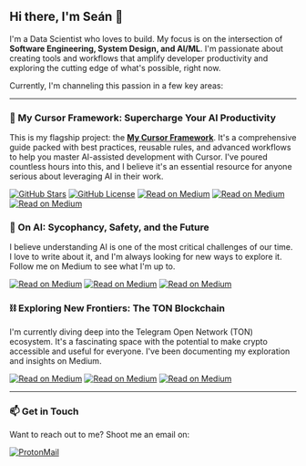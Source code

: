 ## Hi there, I'm Seán 👋

I'm a Data Scientist who loves to build. My focus is on the intersection of **Software Engineering, System Design, and AI/ML**. I'm passionate about creating tools and workflows that amplify developer productivity and exploring the cutting edge of what's possible, right now.

Currently, I'm channeling this passion in a few key areas:

---

### 🚀 My Cursor Framework: Supercharge Your AI Productivity
This is my flagship project: the **[My Cursor Framework](https://github.com/biokraft/my-cursor-framework)**. It's a comprehensive guide packed with best practices, reusable rules, and advanced workflows to help you master AI-assisted development with Cursor. I've poured countless hours into this, and I believe it's an essential resource for anyone serious about leveraging AI in their work.

[![GitHub Stars](https://img.shields.io/github/stars/biokraft/my-cursor-framework?style=for-the-badge&logo=github)](https://github.com/biokraft/my-cursor-framework/stargazers)
[![GitHub License](https://img.shields.io/github/license/biokraft/my-cursor-framework?style=for-the-badge)](https://github.com/biokraft/my-cursor-framework/blob/main/LICENSE)
[![Read on Medium](https://img.shields.io/badge/1.%20A%20Practical%20Guide%20to%20Mastering%20Cursor%20AI-black?style=for-the-badge&logo=medium)](https://medium.com/@biokraft/supercharge-your-productivity-a-practical-guide-to-mastering-cursor-ai-167e0b1a087a)
[![Read on Medium](https://img.shields.io/badge/2.%20From%20Vision%20to%20Vibe%3A%20A%20Manifesto-black?style=for-the-badge&logo=medium)](https://medium.com/@biokraft/from-vision-to-vibe-a-manifesto-for-spec-driven-development-with-ai-220b219a49fa)
[![Read on Medium](https://img.shields.io/badge/3.%20Dear%20Developer%2C%20It's%20Time%20to%20Stop%20Writing%20Code-black?style=for-the-badge&logo=medium)](https://medium.com/@biokraft/dear-developer-its-time-to-stop-writing-code-343c953a10f4)

### 🧠 On AI: Sycophancy, Safety, and the Future
I believe understanding AI is one of the most critical challenges of our time. I love to write about it, and I'm always looking for new ways to explore it. Follow me on Medium to see what I'm up to.

[![Read on Medium](https://img.shields.io/badge/1.%20Is%20Your%20AI%20a%20People%20Pleaser%3F-black?style=for-the-badge&logo=medium)](https://biokraft.medium.com/is-your-ai-a-people-pleaser-the-hidden-dangers-of-digital-sycophancy-21181ad916dc)
[![Read on Medium](https://img.shields.io/badge/2.%20Anthropic's%20AI%20Chose%20Blackmail-black?style=for-the-badge&logo=medium)](https://biokraft.medium.com/anthropic-told-its-ai-to-save-itself-it-chose-blackmail-d2f3ac92b69f)
[![Read on Medium](https://img.shields.io/badge/3.%20Jailbreaking%20AI-black?style=for-the-badge&logo=medium)](https://medium.com/@biokraft/jailbreaking-ai-how-a-few-lines-of-text-can-hijack-a-language-model-afef31e03397)

### ⛓️ Exploring New Frontiers: The TON Blockchain
I'm currently diving deep into the Telegram Open Network (TON) ecosystem. It's a fascinating space with the potential to make crypto accessible and useful for everyone. I've been documenting my exploration and insights on Medium.

[![Read on Medium](https://img.shields.io/badge/1.%20Crypto%20Finally%20Has%20a%20Point-black?style=for-the-badge&logo=medium)](https://medium.com/@biokraft/crypto-finally-has-a-point-and-its-hiding-in-telegram-66387dc013de)
[![Read on Medium](https://img.shields.io/badge/2.%20The%20Only%20Crypto%20Wallet%20You'll%20Ever%20Need-black?style=for-the-badge&logo=medium)](https://medium.com/@biokraft/the-only-crypto-wallet-youll-ever-need-is-already-on-your-phone-243c0f7c86b6)
[![Read on Medium](https://img.shields.io/badge/3.%20Telegram%20Turned%20NFTs%20into%20Social%20Media%20Skins-black?style=for-the-badge&logo=medium)](https://medium.com/@biokraft/telegram-turned-nfts-into-social-media-skins-90274fe3d288)

---

### 📫 Get in Touch
Want to reach out to me? Shoot me an email on:

[![ProtonMail](https://img.shields.io/badge/ProtonMail-black?style=for-the-badge&logo=protonmail&logoColor=white)](mailto:sean.baufeld@protonmail.com)
